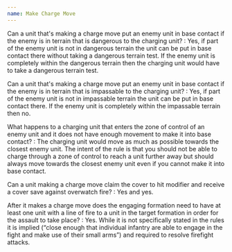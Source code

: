 ```yaml
---
name: Make Charge Move
---
```

Can a unit that's making a charge move put an enemy unit in base contact if the enemy is in terrain that is dangerous to the charging unit?
: Yes, if part of the enemy unit is not in dangerous terrain the unit can be put in base contact there without taking a dangerous terrain test. If the enemy unit is completely within the dangerous terrain then the charging unit would have to take a dangerous terrain test.

Can a unit that's making a charge move put an enemy unit in base contact if the enemy is in terrain that is impassable to the charging unit?
: Yes, if part of the enemy unit is not in impassable terrain the unit can be put in base contact there. If the enemy unit is completely within the impassable terrain then no.

What happens to a charging unit that enters the zone of control of an enemy unit and it does not have enough movement to make it into base contact?
: The charging unit would move as much as possible towards the closest enemy unit. The intent of the rule is that you should not be able to charge through a zone of control to reach a unit further away but should always move towards the closest enemy unit even if you cannot make it into base contact.

Can a unit making a charge move claim the cover to hit modifier and receive a cover save against overwatch fire?
: Yes and yes.

After it makes a charge move does the engaging formation need to have at least one unit with a line of fire to a unit in the target formation in order for the assault to take place?
: Yes. While it is not specifically stated in the rules it is implied (<q>close enough that individual infantry are able to engage in the fight and make use of their small arms</q>) and required to resolve firefight attacks.